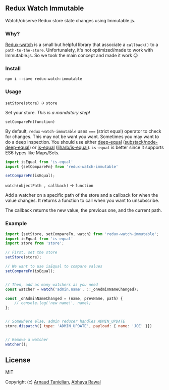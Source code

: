 ## Redux Watch Immutable

Watch/observe Redux store state changes using Immutable.js.

### Why?

[Redux-watch](https://github.com/jprichardson/redux-watch) is a small but helpful library that associate a `callback()` to a `path-to-the-store`.
Unfortunalety, it's not optimized/made to work with Immutable.js. So we took the main concept and made it work :wink:

### Install

```
npm i --save redux-watch-immutable
```

### Usage

`setStore(store)` -> `store`

Set your store. *This is a mandatory step!*


`setCompareFn(function)`

By default, `redux-watch-immutable` uses `===` (strict equal) operator to check for changes. This may not be want you want. Sometimes you may want to do a deep inspection. You should use either [deep-equal](https://www.npmjs.com/package/deep-equal) ([substack/node-deep-equal](https://github.com/substack/node-deep-equal)) or [is-equal](https://www.npmjs.com/package/is-equal) ([ljharb/is-equal](https://github.com/ljharb/is-equal)). `is-equal` is better since it supports ES6 types like Maps/Sets.

```js
import isEqual from 'is-equal'
import {setCompareFn} from 'redux-watch-immutable'

setCompareFn(isEqual);
```


`watch(objectPath , callback)` -> `function`

Add a watcher on a specific path of the store and a callback for when the value changes. 
It returns a function to call when you want to unsubscribe.

The callback returns the new value, the previous one, and the current path.

### Example

```js
import {setStore, setCompareFn, watch} from 'redux-watch-immutable';
import isEqual from 'is-equal'
import store from 'store';

// First, set the store
setStore(store);

// We want to use isEqual to compare values
setCompareFn(isEqual);


// Then, add as many watchers as you need
const watcher = watch('admin.name', ::_onAdminNameChanged);

const _onAdminNameChanged = (name, prevName, path) {
	// console.log('new name!', name);
};


// Somewhere else, admin reducer handles ADMIN_UPDATE
store.dispatch({ type: 'ADMIN_UPDATE', payload: { name: 'JOE' }})


// Remove a watcher
watcher();

```

## License

MIT

Copyright (c) [Arnaud Tanielian](https://github.com/danetag), [Abhaya Rawal](https://github.com/abhayarawal)